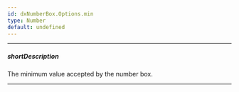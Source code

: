 ```yaml
---
id: dxNumberBox.Options.min
type: Number
default: undefined
---
```

---
##### shortDescription
The minimum value accepted by the number box.

---
